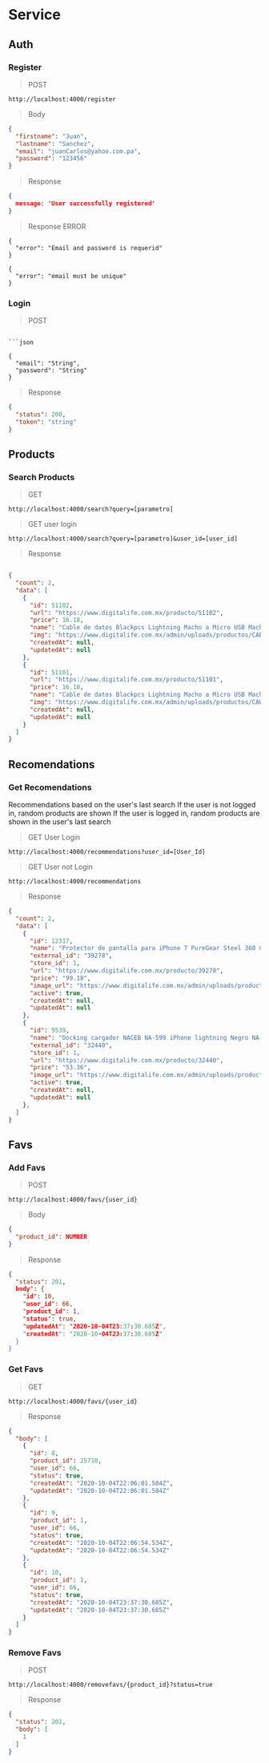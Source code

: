 # Service 

## Auth
### Register

> POST

```http://localhost:4000/register```

>Body

```json
{
  "firstname": "Juan",
  "lastname": "Sanchez",
  "email": "juanCarlos@yahoo.com.pa",
  "password": "123456"
}

```

> Response 
```json
{ 
  message: 'User successfully registered' 
}

```

> Response ERROR

```
{
  "error": "Email and password is requerid"
}
```
```
{
  "error": "email must be unique"
}
```

### Login

> POST
```http://localhost:4000/login

```json

{
  "email": "String",
  "password": "String"
}

```

> Response

```json
{
  "status": 200,
  "token": "string"
}
```

## Products

### Search Products

 > GET
 
```http://localhost:4000/search?query=[parametro]```

 > GET user login
 
```http://localhost:4000/search?query=[parametro]&user_id=[user_id]```

> Response

```json

{
  "count": 2,
  "data": [
    {
      "id": 51102,
      "url": "https://www.digitalife.com.mx/producto/51102",
      "price": 16.18,
      "name": "Cable de datos Blackpcs Lightning Macho a Micro USB Macho 30cm Negro CABLDPP-1",
      "img": "https://www.digitalife.com.mx/admin/uploads/productos/CABLDPP1_1.jpg",
      "createdAt": null,
      "updatedAt": null
    },
    {
      "id": 51101,
      "url": "https://www.digitalife.com.mx/producto/51101",
      "price": 16.18,
      "name": "Cable de datos Blackpcs Lightning Macho a Micro USB Macho 30cm Blanco CAWDPP-1",
      "img": "https://www.digitalife.com.mx/admin/uploads/productos/CAWDPP1_1.jpg",
      "createdAt": null,
      "updatedAt": null
    }
  ]
}

```



## Recomendations


### Get Recomendations

Recommendations based on the user's last search If the user is not logged in, 
random products are shown If the user is logged in, random products are shown 
in the user's last search

> GET  User Login

```http://localhost:4000/recommendations?user_id=[User_Id]```

> GET  User not Login

```http://localhost:4000/recommendations```

> Response
```json
{
  "count": 2,
  "data": [
    {
      "id": 12317,
      "name": "Protector de pantalla para iPhone 7 PureGear Steel 360 Cristal Templado Transparente 14572VRP",
      "external_id": "39278",
      "store_id": 1,
      "url": "https://www.digitalife.com.mx/producto/39278",
      "price": "99.18",
      "image_url": "https://www.digitalife.com.mx/admin/uploads/productos/14572VRP_1.jpg",
      "active": true,
      "createdAt": null,
      "updatedAt": null
    },
    {
      "id": 9539,
      "name": "Docking cargador NACEB NA-599 iPhone lightning Negro NA-599",
      "external_id": "32440",
      "store_id": 1,
      "url": "https://www.digitalife.com.mx/producto/32440",
      "price": "53.36",
      "image_url": "https://www.digitalife.com.mx/admin/uploads/productos/NA599_1.jpg",
      "active": true,
      "createdAt": null,
      "updatedAt": null
    },
  ]
}

```

## Favs

### Add Favs

> POST

```http://localhost:4000/favs/{user_id}```

> Body

```json
{
  "product_id": NUMBER
}
```

> Response

```json
{
  "status": 201,
  body": {
    "id": 10,
    "user_id": 66,
    "product_id": 1,
    "status": true,
    "updatedAt": "2020-10-04T23:37:30.685Z",
    "createdAt": "2020-10-04T23:37:30.685Z"
  }
}

```

### Get Favs

> GET

```http://localhost:4000/favs/{user_id}```

> Response 

```json 
{
  "body": [
    {
      "id": 8,
      "product_id": 25710,
      "user_id": 66,
      "status": true,
      "createdAt": "2020-10-04T22:06:01.584Z",
      "updatedAt": "2020-10-04T22:06:01.584Z"
    },
    {
      "id": 9,
      "product_id": 1,
      "user_id": 66,
      "status": true,
      "createdAt": "2020-10-04T22:06:54.534Z",
      "updatedAt": "2020-10-04T22:06:54.534Z"
    },
    {
      "id": 10,
      "product_id": 1,
      "user_id": 66,
      "status": true,
      "createdAt": "2020-10-04T23:37:30.685Z",
      "updatedAt": "2020-10-04T23:37:30.685Z"
    }
  ]
}

```

### Remove Favs

> POST

```http://localhost:4000/removefavs/{product_id}?status=true```

> Response 

```json
{
  "status": 201,
  "body": [
    1
  ]
}
```


